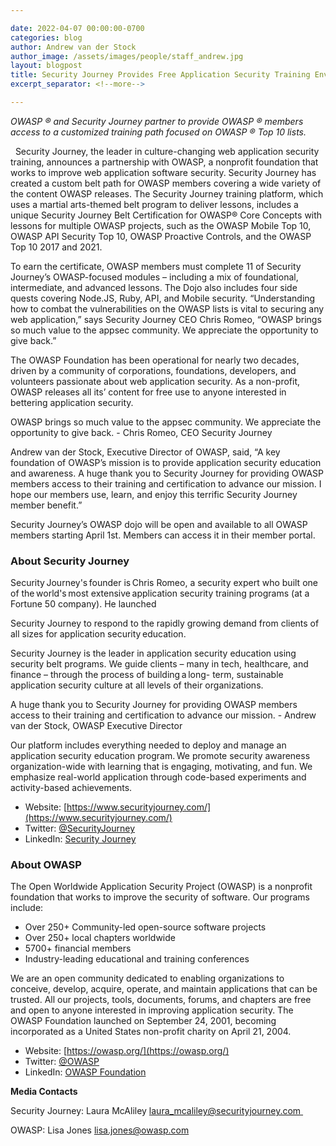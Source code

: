 ```yaml
---

date: 2022-04-07 00:00:00-0700
categories: blog
author: Andrew van der Stock
author_image: /assets/images/people/staff_andrew.jpg
layout: blogpost
title: Security Journey Provides Free Application Security Training Environment for OWASP Members
excerpt_separator: <!--more-->

---
```


*OWASP ® and Security Journey partner to provide OWASP ® members access to
a customized training path focused on OWASP ® Top 10 lists.*

 
Security Journey, the leader in culture-changing web application security training, announces a partnership with OWASP, a nonprofit foundation
that works to improve web application software security. Security Journey has created a
custom belt path for OWASP members covering a wide variety of the content OWASP releases.
The Security Journey training platform, which uses a martial arts-themed belt program to
deliver lessons, includes a unique Security Journey Belt Certification for OWASP® Core Concepts
with lessons for multiple OWASP projects, such as the OWASP Mobile Top 10, OWASP API
Security Top 10, OWASP Proactive Controls, and the OWASP Top 10 2017 and 2021.

<!--more-->

To earn the certificate, OWASP members must complete 11 of Security Journey’s OWASP-focused modules
– including a mix of foundational, intermediate, and advanced lessons. The Dojo also includes
four side quests covering Node.JS, Ruby, API, and Mobile security.
“Understanding how to combat the vulnerabilities on the OWASP lists is vital to securing any
web application,” says Security Journey CEO Chris Romeo, “OWASP brings so much value to the
appsec community. We appreciate the opportunity to give back.”  
 

The OWASP Foundation has been operational for nearly two decades, driven by a community of
corporations, foundations, developers, and volunteers passionate about web application
security. As a non-profit, OWASP releases all its’ content for free use to anyone interested in
bettering application security.   

<p class="callout-mono right">OWASP brings so much value to the
appsec community. We appreciate the opportunity to give back. - Chris Romeo, CEO Security Journey</p>

Andrew van der Stock, Executive Director of OWASP, said, “A key foundation of OWASP’s
mission is to provide application security education and awareness. A huge thank you to
Security Journey for providing OWASP members access to their training and certification to
advance our mission. I hope our members use, learn, and enjoy this terrific Security Journey
member benefit.”  

Security Journey’s OWASP dojo will be open and available to all OWASP members starting April
1st. Members can access it in their member portal.
 
### About Security Journey 
Security Journey's founder is Chris Romeo, a security expert who built one of the world's most
extensive application security training programs (at a Fortune 50 company). He launched


Security Journey to respond to the rapidly growing demand from clients of all sizes for
application security education.  
  

Security Journey is the leader in application security education using security belt programs. We
guide clients – many in tech, healthcare, and finance – through the process of building a long-
term, sustainable application security culture at all levels of their organizations.   
  
<p class="callout-mono left">A huge thank you to Security Journey for providing OWASP members access to their training and certification to advance our mission. - Andrew van der Stock, OWASP Executive Director</p>


Our platform includes everything needed to deploy and manage an application security
education program. We promote security awareness organization-wide with learning that is
engaging, motivating, and fun. We emphasize real-world application through code-based
experiments and activity-based achievements.  

- Website: [https://www.securityjourney.com/](https://www.securityjourney.com/)
- Twitter: [@SecurityJourney](https://twitter.com/SecurityJourney)
- LinkedIn: [Security Journey](https://www.linkedin.com/company/security-journey/)
  

### About OWASP  

The Open Worldwide Application Security Project (OWASP) is a nonprofit foundation that works to
improve the security of software. Our programs include:

- Over 250+ Community-led open-source software projects
- Over 250+ local chapters worldwide
- 5700+ financial members
- Industry-leading educational and training conferences

We are an open community dedicated to enabling organizations to conceive, develop, acquire,
operate, and maintain applications that can be trusted. All our projects, tools, documents,
forums, and chapters are free and open to anyone interested in improving application security.
The OWASP Foundation launched on September 24, 2001, becoming incorporated as a United
States non-profit charity on April 21, 2004.

- Website: [https://owasp.org/](https://owasp.org/)
- Twitter: [@OWASP](https://twitter.com/owasp)  
- LinkedIn: [OWASP Foundation](https://www.linkedin.com/company/owasp/)
 

**Media Contacts**

Security Journey: Laura McAliley [laura_mcaliley@securityjourney.com ](mailto:laura_mcaliley@securityjourney.com)
 

OWASP: Lisa Jones [lisa.jones@owasp.com](mailto:lisa.jones@owasp.com)